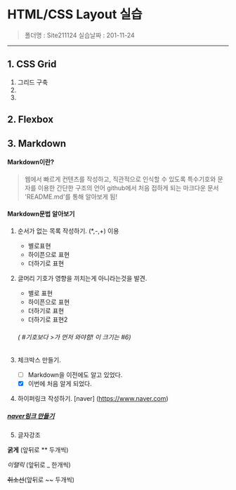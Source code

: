 # HTML/CSS Layout 실습
> 폴더명 : Site211124
> 실습날짜 : 201-11-24
---
## 1. CSS Grid
   1) 그리드 구축
   2) 
   3) 
    

## 2. Flexbox

## 3. Markdown
 #### Markdown이란?
  > 웹에서 빠르게 컨텐츠를 작성하고, 직관적으로 인식할 수 있도록 특수기호와 문자를 이용한 간단한 구조의 언어
  > github에서 처음 접하게 되는 마크다운 문서 'README.md'를 통해 알아보게 됨!
 
 #### Markdown문법 알아보기 
  1) 순서가 없는 목록 작성하기. (*,-,+) 이용
     * 별로표현
     - 하이픈으로 표현
     + 더하기로 표현 
  
  2) 글머리 기호가 영향을 끼치는게 아니라는것을 발견.
     * 별로 표현
     - 하이픈으로 표현
     + 더하기로 표현
     + 더하기로 표현2
     ######  ( #기호보다 >가 먼저 와야함! 이 크기는 #6)
  
  3) 체크박스 만들기.
     - [ ] Markdown을 이전에도 알고 있었다. 
     - [x] 이번에 처음 알게 되었다.  

  4) 하이퍼링크 작성하기.
      [naver] (https://www.naver.com)   
   ##### [naver링크 만들기](https://www.naver.com) 

  5) 글자강조
   
   **굵게**  (앞뒤로 ** 두개씩)    
   
   _이탤릭_  (앞뒤로 _ 한개씩)    
   
   ~~취소선~~(앞뒤로 ~~ 두개씩)    
  
  
   
 
   
   
   
   
   
   
       
       
